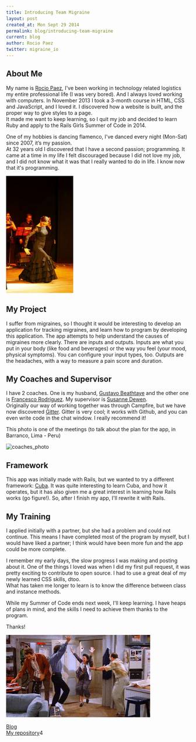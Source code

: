 ```yaml
---
title: Introducing Team Migraine
layout: post
created_at: Mon Sept 29 2014
permalink: blog/introducing-team-migraine
current: blog
author: Rocio Paez
twitter: migraine_io
---
```


## About Me

My name is [Rocio Paez](http://www.rociopaez.com), I've been working in technology related logistics my entire professional life (I was very bored). And I always loved working with computers.
In November 2013 I took a 3-month course in HTML, CSS and JavaScript, and I loved it.
I discovered how a website is built, and the proper way to give styles to a page.  
It made me want to keep learning, so I quit my job and decided to learn Ruby and apply to the Rails Girls Summer of Code in 2014.

One of my hobbies is dancing flamenco, I've danced every night (Mon-Sat) since 2007, it’s my passion.  
At 32 years old I discovered that I have a second passion; programming. It came at a time in my life I felt discouraged because I did not love my job, and I did not know what it was that I really wanted to do in life. I know now that it's programming.

![rocio](/img/rocio_flamenco.jpg)

## My Project

I suffer from migraines, so I thought it would be interesting to develop an application for tracking migraines, and learn how to program by developing this application.
The app attempts to help understand the causes of migraines more clearly.
There are inputs and outputs. Inputs are what you put in your body (like food and beverages) or the way you feel (your mood, physical symptoms). You can configure your input types, too.
Outputs are the headaches, with a way to measure a pain score and duration.

## My Coaches and Supervisor

I have 2 coaches. One is my husband, [Gustavo Beathtaye](https://github.com/goddamnhippie) and the other one is [Francesco Rodríguez](https://github.com/frodsan). My supervisor is [Susanne Dewen](https://github.com/FrauBienenstich).  
Originally our way of working together was through Campfire, but we have now discovered [Gitter](https://gitter.im/). Gitter is very cool; it works with Github, and you can even write code in the chat window. I really recommend it!

This photo is one of the meetings (to talk about the plan for the app, in Barranco, Lima - Peru)

![coaches_photo](/img/coaches_paez.jpg)

## Framework

This app was initially made ​​with Rails, but we wanted to try a different framework: [Cuba](http://cuba.is).
It was quite interesting to learn Cuba, and how it operates, but it has also given me a great interest in learning how Rails works (go figure!).
So, after I finish my app, I'll rewrite it with Rails.

## My Training

I applied initially with a partner, but she had a problem and could not continue.
This means I have completed most of the program by myself, but I would have liked a partner; I think would have been more fun and the app could be more complete.

I remember my early days, the slow progress I was making and posting about it.
One of the things I loved was when I did my first pull request, it was pretty exciting to contribute to open source.
I had to use a great deal of my newly learned CSS skills, dtoo.  
What has taken me longer to learn is to know the difference between class and instance methods.  

While my Summer of Code ends next week, I'll keep learning. I have heaps of plans in mind,
and the skills I need to achieve them thanks to the program.

Thanks!

![gif_alright](/img/seinfeld.gif)

[Blog](http://www.migraine.io)  
[My repository](https://github.com/migraine-io/migraine-app)4
